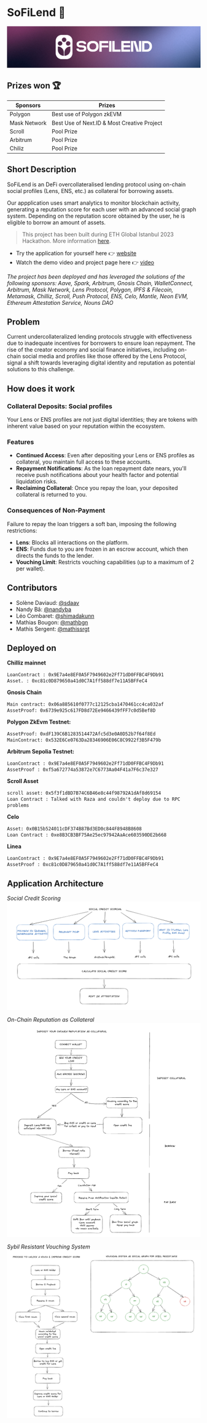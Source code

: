 # SoFiLend 🌱

![Banner](assets/banner.png)

## Prizes won 🏆

| Sponsors  | Prizes |
| ------------- | ------------- |
| Polygon  | Best use of Polygon zkEVM  |
| Mask Network  | Best Use of Next.ID & Most Creative Project  |
| Scroll  | Pool Prize  |
| Arbitrum  | Pool Prize  |
| Chiliz  | Pool Prize  |

## Short Description

SoFiLend is an DeFi overcollateralised lending protocol using on-chain social profiles (Lens, ENS, etc.) as collateral for borrowing assets.

Our appplication uses smart analytics to monitor blockchain activity, generating a reputation score for each user with an advanced social graph system. Depending on the reputation score obtained by the user, he is eligible to borrow an amount of assets. 

> This project has been built during ETH Global Istanbul 2023 Hackathon. More information [here](https://ethglobal.com/events/istanbul).

- Try the application for yourself here 👉 [website](https://so-fi-front.vercel.app/)
- Watch the demo video and project page here 👉 [video](https://ethglobal.com/showcase/sofilend-fajeu)

*The project has been deployed and has leveraged the solutions of the following sponsors: 
Aave, Spark, Arbitrum, Gnosis Chain, WalletConnect, Arbitrum, Mask Network, Lens Protocol, Polygon, IPFS & Filecoin, Metamask, Chilliz, Scroll, Push Protocol, ENS, Celo, Mantle, Neon EVM, Ethereum Attestation Service, Nouns DAO*

## Problem

Current undercollateralized lending protocols struggle with effectiveness due to inadequate incentives for borrowers to ensure loan repayment. The rise of the creator economy and social finance initiatives, including on-chain social media and profiles like those offered by the Lens Protocol, signal a shift towards leveraging digital identity and reputation as potential solutions to this challenge.

## How does it work

### Collateral Deposits: Social profiles

Your Lens or ENS profiles are not just digital identities; they are tokens with inherent value based on your reputation within the ecosystem. 

### Features

- **Continued Access**: Even after depositing your Lens or ENS profiles as collateral, you maintain full access to these accounts.
- **Repayment Notifications**: As the loan repayment date nears, you'll receive push notifications about your health factor and potential liquidation risks.
- **Reclaiming Collateral**: Once you repay the loan, your deposited collateral is returned to you.

### Consequences of Non-Payment

Failure to repay the loan triggers a soft ban, imposing the following restrictions:

- **Lens**: Blocks all interactions on the platform.
- **ENS**: Funds due to you are frozen in an escrow account, which then directs the funds to the lender.
- **Vouching Limit**: Restricts vouching capabilities (up to a maximum of 2 per wallet).

## Contributors
- Solène Daviaud: [@sdaav](https://github.com/sdaav)
- Nandy Bâ: [@nandyba](https://github.com/nandyba)
- Léo Combaret: [@shimadakunn](https://github.com/Shimadakunn)
- Mathias Bougon: [@mathbgn](https://github.com/mathbgn)
- Mathis Sergent: [@mathissrgt](https://github.com/mathisrgt)

## Deployed on

**Chilliz mainnet**
````
LoanContract : 0x9E7a4e8EF0A5F7949602e2Ff71dD0FFBC4F9Db91
Asset. : 0xc81c0D879650a41d0C7A1ff588df7e11A5BFFeC4
````

**Gnosis Chain**
````
Main contract: 0x06a885610f0777c12125cba1470461cc4ca032af
AssetProof: 0x6739e925c617FD8d72Ee9466439fFF7c0d5Bef8D
````

**Polygon ZkEvm Testnet:**
````
AssetProof: 0xdF139C6B1283514472Afc5d3e0A0D52b7f64f8Ed
MainContract: 0x532E6Ce0763Da28346906E06C8C9922f3B5F479b
````

**Arbitrum Sepolia Testnet:**
````
LoanContract : 0x9E7a4e8EF0A5F7949602e2Ff71dD0FFBC4F9Db91
AssetProof : 0xf5a672774a53872e7C6773Aa04F41a7F6c37e327
````

**Scroll Asset**
````
scroll asset: 0x5f3f1dBD7B74C6B46e8c44f98792A1dAf8d69154
Loan Contract : Talked with Raza and couldn't deploy due to RPC problems
````

**Celo**
````
Asset: 0x0B15b524011cDF374B87Bd3ED0c844F8948B8608
Loan Contract : 0xe8B3CB3BF75Ae25ec97942AaAce603590DE2b668
````

**Linea**
````
LoanContract : 0x9E7a4e8EF0A5F7949602e2Ff71dD0FFBC4F9Db91
AssetProof : 0xc81c0D879650a41d0C7A1ff588df7e11A5BFFeC4
````

## Application Architecture

*Social Credit Scoring*
![Banner](assets/Architecture_03.png)

*On-Chain Reputation as Collateral*
![Banner](assets/Architecture_04.png)

*Sybil Resistant Vouching System*
![Banner](assets/Architecture_05.png)
